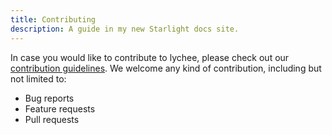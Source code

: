 ```yaml
---
title: Contributing
description: A guide in my new Starlight docs site.
---
```


In case you would like to contribute to lychee,
please check out our [contribution guidelines](https://github.com/lycheeverse/lychee/blob/master/CONTRIBUTING.md).
We welcome any kind of contribution, including but not limited to:

- Bug reports
- Feature requests
- Pull requests
